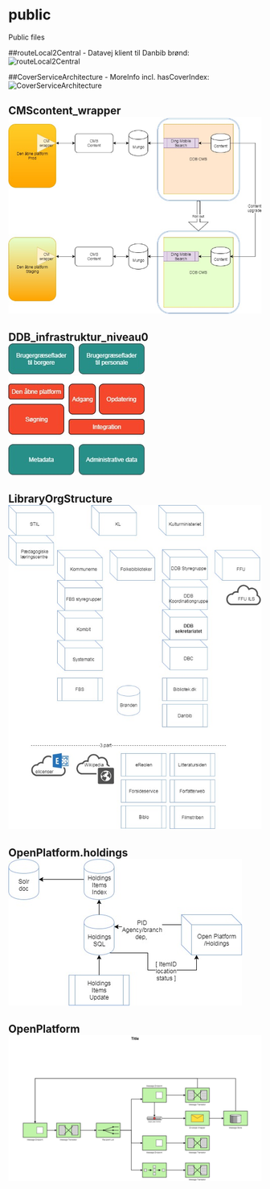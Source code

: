 # public
Public files

<!--
<img src="https://rawgit.com/danskernesdigitalebibliotek/public/master/DDB_infrastruktur_niveau0.svg">
---
<img src="https://raw.githubusercontent.com/danskernesdigitalebibliotek/public/master/DDB_infrastruktur_niveau0.jpg">
-->

##routeLocal2Central - Datavej klient til Danbib brønd:
![routeLocal2Central](routeLocal2Central.jpg)

##CoverServiceArchitecture - MoreInfo incl. hasCoverIndex:
![CoverServiceArchitecture](CoverServiceArchitecture.2018.jpg)

## CMScontent_wrapper <img src="https://raw.githubusercontent.com/danskernesdigitalebibliotek/public/master/CMScontent_wrapper.jpg">

## DDB_infrastruktur_niveau0 <img src="https://raw.githubusercontent.com/danskernesdigitalebibliotek/public/master/DDB_infrastruktur_niveau0.jpg"><br>

## LibraryOrgStructure <img src="https://raw.githubusercontent.com/danskernesdigitalebibliotek/public/master/LibraryOrgStructure.jpg">

## OpenPlatform.holdings <img src="https://raw.githubusercontent.com/danskernesdigitalebibliotek/public/master/OpenPlatform.holdings.jpg">

## OpenPlatform <img src="https://raw.githubusercontent.com/danskernesdigitalebibliotek/public/master/OpenPlatform.jpg">


